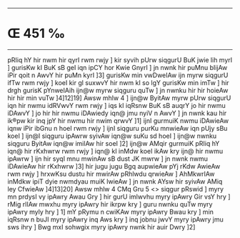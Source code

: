 ___
# Œ 451 ‰
---
pRIiq hY hir nwm hir qyrI rwm rwjy ] kir syvih pUrw siqgurU BuK jwie lih
myrI ] gurisKw kI BuK sB geI iqn ipCY hor Kwie GnyrI ] jn nwnk hir
puMnu bIijAw iPir qoit n AwvY hir puMn kyrI ]3] gurisKw min vwDweIAw
ijn myrw siqgurU ifTw rwm rwjy ] koeI kir gl suxwvY hir nwm kI so lgY
gurisKw min imTw ] hir drgh gurisK pYnweIAih ijn@w myrw siqguru quTw ]
jn nwnku hir hir hoieAw hir hir min vuTw ]4]12]19] Awsw mhlw 4 ]
ijn@w ByitAw myrw pUrw siqgurU iqn hir nwmu idRVwvY rwm rwjy ] iqs kI
iqRsnw BuK sB auqrY jo hir nwmu iDAwvY ] jo hir hir nwmu iDAwiedy iqn@ jmu
nyiV n AwvY ] jn nwnk kau hir ik®pw kir inq jpY hir nwmu hir nwim
qrwvY ]1] ijnI gurmuiK nwmu iDAwieAw iqnw iPir ibGnu n hoeI rwm rwjy ]
ijnI siqguru purKu mnwieAw iqn pUjy sBu koeI ] ijn@I siqguru ipAwrw
syivAw iqn@w suKu sd hoeI ] ijn@w nwnku siqguru ByitAw iqn@w imilAw hir
soeI ]2] ijn@w AMqir gurmuiK pRIiq hY iqn@ hir rKxhwrw rwm rwjy ] iqn@
kI inMdw koeI ikAw kry ijn@ hir nwmu ipAwrw ] ijn hir syqI mnu mwinAw
sB dust JK mwrw ] jn nwnk nwmu iDAwieAw hir rKxhwrw ]3] hir jugu
jugu Bgq aupwieAw pYj rKdw AwieAw rwm rwjy ] hrxwKsu dustu hir mwirAw
pRhlwdu qrwieAw ] AhMkwrIAw inMdkw ipiT dyie nwmdyau muiK lwieAw ] jn
nwnk AYsw hir syivAw AMiq ley CfwieAw ]4]13]20]
Awsw mhlw 4 CMq Gru 5
<> siqgur pRswid ] myry mn prdysI vy ipAwry Awau Gry ] hir gurU
imlwvhu myry ipAwry Gir vsY hry ] rMig rlIAw mwxhu myry ipAwry hir ikrpw
kry ] guru nwnku quTw myry ipAwry myly hry ] 1] mY pRymu n cwiKAw myry ipAwry
Bwau kry ] min iqRsnw n buJI myry ipAwry inq Aws kry ] inq jobnu jwvY myry
ipAwry jmu sws ihry ] Bwg mxI sohwgix myry ipAwry nwnk hir auir Dwry
]2]
####
